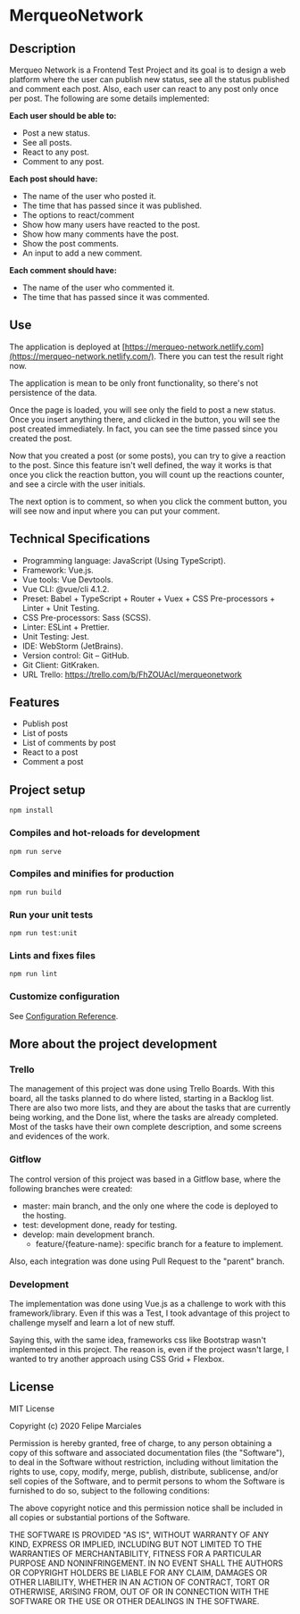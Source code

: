 # MerqueoNetwork

## Description

Merqueo Network is a Frontend Test Project and its goal is to design a web platform where the user can publish new status, see all the status published and comment each post. Also, each user can react to any post only once per post. The following are some details implemented:

**Each user should be able to:**

+ Post a new status.
+ See all posts.
+ React to any post.
+ Comment to any post.

**Each post should have:**

+ The name of the user who posted it.
+ The time that has passed since it was published.
+ The options to react/comment
+ Show how many users have reacted to the post.
+ Show how many comments have the post.
+ Show the post comments.
+ An input to add a new comment.

**Each comment should have:**

+ The name of the user who commented it.
+ The time that has passed since it was commented.

## Use

The application is deployed at [https://merqueo-network.netlify.com](https://merqueo-network.netlify.com/). There you can test the result right now.

The application is mean to be only front functionality, so there's not persistence of the data.

Once the page is loaded, you will see only the field to post a new status. Once you insert anything there, and clicked in the button, you will see the post created immediately. In fact, you can see the time passed since you created the post.

Now that you created a post (or some posts), you can try to give a reaction to the post. Since this feature isn't well defined, the way it works is that once you click the reaction button, you will count up the reactions counter, and see a circle with the user initials.

The next option is to comment, so when you click the comment button, you will see now and input where you can put your comment. 

## Technical Specifications

+ Programming language: JavaScript (Using TypeScript).
+ Framework: Vue.js.
+ Vue tools: Vue Devtools.
+ Vue CLI: @vue/cli 4.1.2.
+ Preset: Babel + TypeScript + Router + Vuex + CSS Pre-processors + Linter + Unit Testing.
+ CSS Pre-processors: Sass (SCSS).
+ Linter: ESLint + Prettier.
+ Unit Testing: Jest.
+ IDE: WebStorm (JetBrains).
+ Version control: Git – GitHub.
+ Git Client: GitKraken.
+ URL Trello: https://trello.com/b/FhZOUAcI/merqueonetwork

## Features

+ Publish post
+ List of posts
+ List of comments by post
+ React to a post
+ Comment a post

## Project setup

```
npm install
```

### Compiles and hot-reloads for development

```
npm run serve
```

### Compiles and minifies for production

```
npm run build
```

### Run your unit tests

```
npm run test:unit
```

### Lints and fixes files

```
npm run lint
```

### Customize configuration

See [Configuration Reference](https://cli.vuejs.org/config/).

## More about the project development

### Trello

The management of this project was done using Trello Boards. With this board, all the tasks planned to do where listed, starting in a Backlog list. There are also two more lists, and they are about the tasks that are currently being working, and the Done list, where the tasks are already completed. Most of the tasks have their own complete description, and some screens and evidences of the work.

### Gitflow

The control version of this project was based in a Gitflow base, where the following branches were created:

+ master: main branch, and the only one where the code is deployed to the hosting.
+ test: development done, ready for testing.
+ develop: main development branch.
  + feature/{feature-name}: specific branch for a feature to implement.

Also, each integration was done using Pull Request to the "parent" branch.

### Development

The implementation was done using Vue.js as a challenge to work with this framework/library. Even if this was a Test, I took advantage of this project to challenge myself and learn a lot of new stuff. 

Saying this, with the same idea, frameworks css like Bootstrap wasn't implemented in this project. The reason is, even if the project wasn't large, I wanted to try another approach using CSS Grid + Flexbox.

## License

MIT License

Copyright (c) 2020 Felipe Marciales

Permission is hereby granted, free of charge, to any person obtaining a copy of this software and associated documentation files (the "Software"), to deal in the Software without restriction, including without limitation the rights to use, copy, modify, merge, publish, distribute, sublicense, and/or sell copies of the Software, and to permit persons to whom the Software is furnished to do so, subject to the following conditions:

The above copyright notice and this permission notice shall be included in all copies or substantial portions of the Software.

THE SOFTWARE IS PROVIDED "AS IS", WITHOUT WARRANTY OF ANY KIND, EXPRESS OR IMPLIED, INCLUDING BUT NOT LIMITED TO THE WARRANTIES OF MERCHANTABILITY, FITNESS FOR A PARTICULAR PURPOSE AND NONINFRINGEMENT. IN NO EVENT SHALL THE AUTHORS OR COPYRIGHT HOLDERS BE LIABLE FOR ANY CLAIM, DAMAGES OR OTHER LIABILITY, WHETHER IN AN ACTION OF CONTRACT, TORT OR OTHERWISE, ARISING FROM, OUT OF OR IN CONNECTION WITH THE SOFTWARE OR THE USE OR OTHER DEALINGS IN THE SOFTWARE.
